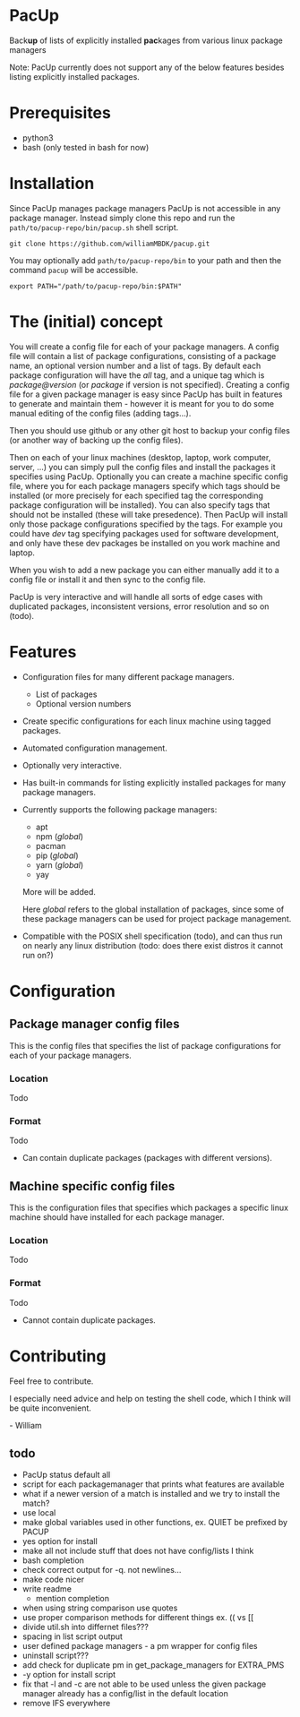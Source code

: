 # PacUp
Back**up** of lists of explicitly installed **pac**kages from various linux package managers

Note: PacUp currently does not support any of the below features besides listing explicitly installed packages.

# Prerequisites
* python3
* bash (only tested in bash for now)

# Installation
Since PacUp manages package managers PacUp is not accessible in any package manager. Instead simply clone this repo and run the `path/to/pacup-repo/bin/pacup.sh` shell script.

```shell
git clone https://github.com/williamMBDK/pacup.git
```

You may optionally add `path/to/pacup-repo/bin` to your path and then the command `pacup` will be accessible.
```shell
export PATH="/path/to/pacup-repo/bin:$PATH"
```

# The (initial) concept 
You will create a config file for each of your package managers.
A config file will contain a list of package configurations, consisting of a package name, an optional version number and a list of tags. By default each package configuration will have the *all* tag, and a unique tag which is *package@version* (or *package* if version is not specified).
Creating a config file for a given package manager is easy since PacUp has built in features to generate and maintain them - however it is meant for you to do some manual editing of the config files (adding tags...).

Then you should use github or any other git host to backup your config files (or another way of backing up the config files).

Then on each of your linux machines (desktop, laptop, work computer, server, ...) you can simply pull the config files and install the packages it specifies using PacUp. Optionally you can create a machine specific config file, where you for each package managers specify which tags should be installed (or more precisely for each specified tag the corresponding package configuration will be installed). You can also specify tags that should not be installed (these will take presedence). Then PacUp will install only those package configurations specified by the tags. For example you could have *dev* tag specifying packages used for software development, and only have these dev packages be installed on you work machine and laptop.

When you wish to add a new package you can either manually add it to a config file or install it and then sync to the config file.

PacUp is very interactive and will handle all sorts of edge cases with duplicated packages, inconsistent versions, error resolution and so on (todo).

# Features
* Configuration files for many different package managers.
    * List of packages
    * Optional version numbers
* Create specific configurations for each linux machine using tagged packages.
* Automated configuration management.
* Optionally very interactive.
* Has built-in commands for listing explicitly installed packages for many package managers.
* Currently supports the following package managers:
    * apt
    * npm (*global*)
    * pacman
    * pip (*global*)
    * yarn (*global*)
    * yay

    More will be added.

    Here *global* refers to the global installation of packages, since some of these package managers can be used for project package management.
* Compatible with the POSIX shell specification (todo), and can thus run on nearly any linux distribution (todo: does there exist distros it cannot run on?)

# Configuration 
## Package manager config files
This is the config files that specifies the list of package configurations for each of your package managers.
### Location
Todo
### Format
Todo
* Can contain duplicate packages (packages with different versions).
## Machine specific config files
This is the configuration files that specifies which packages a specific linux machine should have installed for each package manager.
### Location
Todo
### Format
Todo
* Cannot contain duplicate packages.

# Contributing
Feel free to contribute.

I especially need advice and help on testing the shell code, which I think will be quite inconvenient.

\- William

## todo
- PacUp status default all
- script for each packagemanager that prints what features are available
- what if a newer version of a match is installed and we try to install the match?
- use local
- make global variables used in other functions, ex. QUIET be prefixed by PACUP
- yes option for install
- make all not include stuff that does not have config/lists I think
- bash completion
- check correct output for -q. not newlines...
- make code nicer
- write readme
    - mention completion
- when using string comparison use quotes
- use proper comparison methods for different things ex. (( vs [[
- divide util.sh into differnet files???
- spacing in list script output
- user defined package managers - a pm wrapper for config files
- uninstall script???
- add check for duplicate pm in get_package_managers for EXTRA_PMS
- -y option for install script
- fix that -l and -c are not able to be used unless the given package manager already has a config/list in the default location
- remove IFS everywhere
